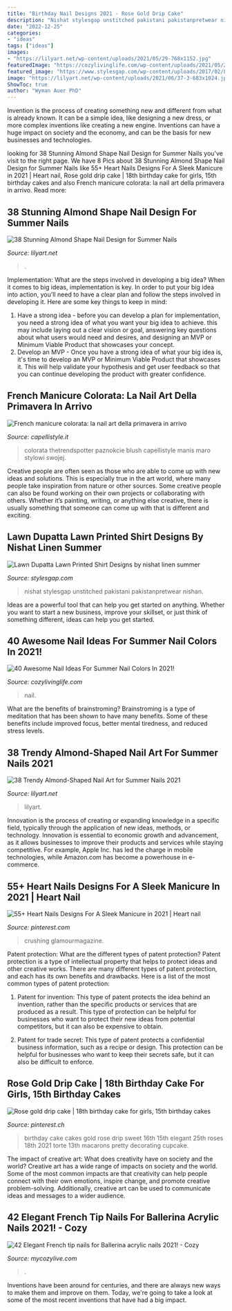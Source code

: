 ```yaml
---
title: "Birthday Nail Designs 2021 - Rose Gold Drip Cake"
description: "Nishat stylesgap unstitched pakistani pakistanpretwear nishan"
date: "2022-12-25"
categories:
- "ideas"
tags: ["ideas"]
images:
- "https://lilyart.net/wp-content/uploads/2021/05/29-768x1152.jpg"
featuredImage: "https://cozylivinglife.com/wp-content/uploads/2021/05/25-2-683x1024.jpg"
featured_image: "https://www.stylesgap.com/wp-content/uploads/2017/02/Lawn-Dupatta-Lawn-Printed-Shirt-Designs-by-nishat-linen-summer-collection-201810-683x1024.jpeg"
image: "https://lilyart.net/wp-content/uploads/2021/06/37-3-683x1024.jpg"
ShowToc: true
author: "Wyman Auer PhD"
---
```



Invention is the process of creating something new and different from what is already known. It can be a simple idea, like designing a new dress, or more complex inventions like creating a new engine. Inventions can have a huge impact on society and the economy, and can be the basis for new businesses and technologies.

	

		
looking for 38 Stunning Almond Shape Nail Design for Summer Nails you've visit to the right page. We have 8 Pics about 38 Stunning Almond Shape Nail Design for Summer Nails like 55+ Heart Nails Designs For A Sleek Manicure in 2021 | Heart nail, Rose gold drip cake | 18th birthday cake for girls, 15th birthday cakes and also French manicure colorata: la nail art della primavera in arrivo. Read more:
		
    
## 38 Stunning Almond Shape Nail Design For Summer Nails

<img loading=lazy src="https://lilyart.net/wp-content/uploads/2021/05/29-768x1152.jpg" onerror="this.onerror=null;this.src='https://tse2.mm.bing.net/th?id=OIP.KcZB5UQxWX9yWy46aqleDgHaLH&amp;pid=15.1';" alt="38 Stunning Almond Shape Nail Design for Summer Nails">

_Source: lilyart.net_

>. 

	

Implementation: What are the steps involved in developing a big idea?
When it comes to big ideas, implementation is key. In order to put your big idea into action, you'll need to have a clear plan and follow the steps involved in developing it. Here are some key things to keep in mind: 
1. Have a strong idea - before you can develop a plan for implementation, you need a strong idea of what you want your big idea to achieve. this may include laying out a clear vision or goal, answering key questions about what users would need and desires, and designing an MVP or Minimum Viable Product that showcases your concept. 
2. Develop an MVP - Once you have a strong idea of what your big idea is, it's time to develop an MVP or Minimum Viable Product that showcases it. This will help validate your hypothesis and get user feedback so that you can continue developing the product with greater confidence.

    
## French Manicure Colorata: La Nail Art Della Primavera In Arrivo

<img loading=lazy src="https://www.capellistyle.it/wp-content/uploads/2021/03/french-manicure-colorata-2.jpg" onerror="this.onerror=null;this.src='https://tse2.mm.bing.net/th?id=OIP.wq0fcxdXFw-D76ku4C-M4QAAAA&amp;pid=15.1';" alt="French manicure colorata: la nail art della primavera in arrivo">

_Source: capellistyle.it_

>colorata thetrendspotter paznokcie blush capellistyle manis maro stylowi swojej. 

	

Creative people are often seen as those who are able to come up with new ideas and solutions. This is especially true in the art world, where many people take inspiration from nature or other sources. Some creative people can also be found working on their own projects or collaborating with others. Whether it’s painting, writing, or anything else creative, there is usually something that someone can come up with that is different and exciting.

    
## Lawn Dupatta Lawn Printed Shirt Designs By Nishat Linen Summer

<img loading=lazy src="https://www.stylesgap.com/wp-content/uploads/2017/02/Lawn-Dupatta-Lawn-Printed-Shirt-Designs-by-nishat-linen-summer-collection-201810-683x1024.jpeg" onerror="this.onerror=null;this.src='https://tse3.mm.bing.net/th?id=OIP.7e6c7s73lg2_waNZK70stgHaLG&amp;pid=15.1';" alt="Lawn Dupatta Lawn Printed Shirt Designs by nishat linen summer">

_Source: stylesgap.com_

>nishat stylesgap unstitched pakistani pakistanpretwear nishan. 

	

Ideas are a powerful tool that can help you get started on anything. Whether you want to start a new business, improve your skillset, or just think of something different, ideas can help you get started.

    
## 40 Awesome Nail Ideas For Summer Nail Colors In 2021!

<img loading=lazy src="https://cozylivinglife.com/wp-content/uploads/2021/05/25-2-683x1024.jpg" onerror="this.onerror=null;this.src='https://tse1.mm.bing.net/th?id=OIP.WROzWgLWBBUGOVijpJXZRgHaLG&amp;pid=15.1';" alt="40 Awesome Nail Ideas For Summer Nail Colors In 2021!">

_Source: cozylivinglife.com_

>nail. 

	

What are the benefits of brainstroming?
Brainstroming is a type of meditation that has been shown to have many benefits. Some of these benefits include improved focus, better mental tiredness, and reduced stress levels.

    
## 38 Trendy Almond-Shaped Nail Art For Summer Nails 2021

<img loading=lazy src="https://lilyart.net/wp-content/uploads/2021/06/37-3-683x1024.jpg" onerror="this.onerror=null;this.src='https://tse2.mm.bing.net/th?id=OIP.tcEfqT7tTua4K8-YMOI1IQHaLG&amp;pid=15.1';" alt="38 Trendy Almond-Shaped Nail Art for Summer Nails 2021">

_Source: lilyart.net_

>lilyart. 

	

Innovation is the process of creating or expanding knowledge in a specific field, typically through the application of new ideas, methods, or technology. Innovation is essential to economic growth and advancement, as it allows businesses to improve their products and services while staying competitive. For example, Apple Inc. has led the charge in mobile technologies, while Amazon.com has become a powerhouse in e-commerce.

    
## 55+ Heart Nails Designs For A Sleek Manicure In 2021 | Heart Nail

<img loading=lazy src="https://i.pinimg.com/736x/fe/3c/53/fe3c53a00630fe7950a6f1b35cc0b5c3.jpg" onerror="this.onerror=null;this.src='https://tse4.mm.bing.net/th?id=OIP.gjw9AyH-QMWFSOVnPaXvyAHaLH&amp;pid=15.1';" alt="55+ Heart Nails Designs For A Sleek Manicure in 2021 | Heart nail">

_Source: pinterest.com_

>crushing glamourmagazine. 

	

Patent protection: What are the different types of patent protection?
Patent protection is a type of intellectual property that helps to protect ideas and other creative works. There are many different types of patent protection, and each has its own benefits and drawbacks. Here is a list of the most common types of patent protection:
1) Patent for invention: This type of patent protects the idea behind an invention, rather than the specific products or services that are produced as a result. This type of protection can be helpful for businesses who want to protect their new ideas from potential competitors, but it can also be expensive to obtain.

2) Patent for trade secret: This type of patent protects a confidential business information, such as a recipe or design. This protection can be helpful for businesses who want to keep their secrets safe, but it can also be difficult to enforce.

    
## Rose Gold Drip Cake | 18th Birthday Cake For Girls, 15th Birthday Cakes

<img loading=lazy src="https://i.pinimg.com/736x/f5/8f/e8/f58fe830ac3e608cde32fd2594a2bd27.jpg" onerror="this.onerror=null;this.src='https://tse3.mm.bing.net/th?id=OIP.EgRu7yhjfyhmFjrjPYmztAHaKQ&amp;pid=15.1';" alt="Rose gold drip cake | 18th birthday cake for girls, 15th birthday cakes">

_Source: pinterest.ch_

>birthday cake cakes gold rose drip sweet 16th 15th elegant 25th roses 18th 2021 torte 13th macarons pretty decorating cupcake. 

	

The impact of creative art: What does creativity have on society and the world?
Creative art has a wide range of impacts on society and the world. Some of the most common impacts are that creativity can help people connect with their own emotions, inspire change, and promote creative problem-solving. Additionally, creative art can be used to communicate ideas and messages to a wider audience.

    
## 42 Elegant French Tip Nails For Ballerina Acrylic Nails 2021! - Cozy

<img loading=lazy src="https://mycozylive.com/wp-content/uploads/2021/03/39.png" onerror="this.onerror=null;this.src='https://tse2.mm.bing.net/th?id=OIP.LjeVZim8wBzmBVNgq-Li-QHaKY&amp;pid=15.1';" alt="42 Elegant French tip nails for Ballerina acrylic nails 2021! - Cozy">

_Source: mycozylive.com_

>. 

	

Inventions have been around for centuries, and there are always new ways to make them and improve on them. Today, we're going to take a look at some of the most recent inventions that have had a big impact.

